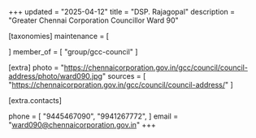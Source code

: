 +++
updated = "2025-04-12"
title = "DSP. Rajagopal"
description = "Greater Chennai Corporation Councillor Ward 90"

[taxonomies]
maintenance = [

]
member_of = [
    "group/gcc-council"
]

[extra]
photo = "https://chennaicorporation.gov.in/gcc/council/council-address/photo/ward090.jpg"
sources = [
    "https://chennaicorporation.gov.in/gcc/council/council-address/"
]

[extra.contacts]

phone = [
    "9445467090",
    "9941267772",
    ]
email = "ward090@chennaicorporation.gov.in"
+++